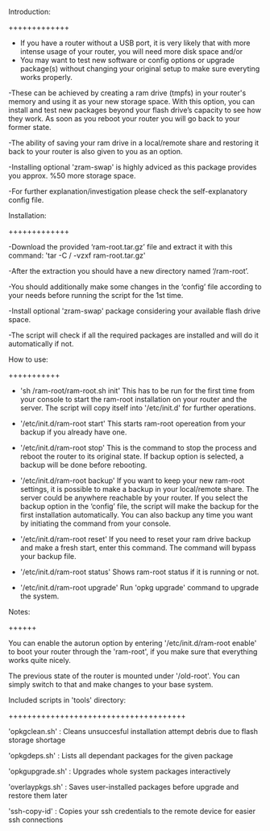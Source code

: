 Introduction:

+++++++++++++


- If you have a router without a USB port, it is very likely that with more intense usage of your router, you will need more disk space
and/or
- You may want to test new software or config options or upgrade package(s) without changing your original setup to make sure everyting works properly.

-These can be achieved by creating a ram drive (tmpfs) in your router's memory and using it as your new storage space. With this option, you can install 
and test new packages beyond your flash drive’s capacity to see how they work. As soon as you reboot your router you will go back to your former state.

-The ability of saving your ram drive in a local/remote share and restoring it back to your router is also given to you as an option.

-Installing optional 'zram-swap' is highly adviced as this package provides you approx. %50 more storage space.

-For further explanation/investigation please check the self-explanatory config file.


Installation:

+++++++++++++

-Download the provided ‘ram-root.tar.gz’ file and extract it with this command: 'tar -C / -vzxf ram-root.tar.gz'

-After the extraction you should have a new directory named ‘/ram-root’.

-You should additionally make some changes in the ‘config’ file according to your needs before running the script for the 1st time.

-Install optional 'zram-swap' package considering your available flash drive space.

-The script will check if all the required packages are installed and will do it automatically if not.


How to use:

+++++++++++

- 'sh /ram-root/ram-root.sh init'
This has to be run for the first time from your console to start the ram-root installation on your router and the server.
The script will copy itself into '/etc/init.d' for further operations.

- '/etc/init.d/ram-root start'
This starts ram-root opereation from your backup if you already have one.

- '/etc/init.d/ram-root stop'
This is the command to stop the process and reboot the router to its original state.
If backup option is selected, a backup will be done before rebooting.

- '/etc/init.d/ram-root backup'
If you want to keep your new ram-root settings, it is possible to make a backup in your local/remote share.
The server could be anywhere reachable by your router.
If you select the backup option in the ‘config’ file, the script will make the backup for the first installation automatically.
You can also backup any time you want by initiating the command from your console.

- '/etc/init.d/ram-root reset'
If you need to reset your ram drive backup and make a fresh start, enter this command. The command will bypass your backup file.

- '/etc/init.d/ram-root status'
Shows ram-root status if it is running or not.

- '/etc/init.d/ram-root upgrade'
Run 'opkg upgrade' command to upgrade the system.


Notes:

++++++

You can enable the autorun option by entering '/etc/init.d/ram-root enable' to boot your router through the 'ram-root',
if you make sure that everything works quite nicely.

The previous state of the router is mounted under '/old-root'. You can simply switch to that and make changes to your base system.



Included scripts in 'tools' directory:

++++++++++++++++++++++++++++++++++++++

'opkgclean.sh'   : Cleans unsuccesful installation attempt debris due to flash storage shortage

'opkgdeps.sh'    : Lists all dependant packages for the given package

'opkgupgrade.sh' : Upgrades whole system packages interactively

'overlaypkgs.sh' : Saves user-installed packages before upgrade and restore them later

'ssh-copy-id'    : Copies your ssh credentials to the remote device for easier ssh connections
